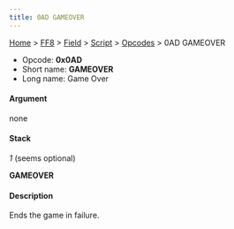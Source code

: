 ```yaml
---
title: 0AD GAMEOVER
---
```


[Home](../../../../Main%20Page.md.md) > [FF8](../../../../FF8.md) > [Field](../../../Field.md) > [Script](../../Script.md) > [Opcodes](../Opcodes.md) > 0AD GAMEOVER

-   Opcode: **0x0AD**
-   Short name: **GAMEOVER**
-   Long name: Game Over

#### Argument

none

#### Stack

  
*1* (seems optional)

**GAMEOVER**

#### Description

Ends the game in failure.
